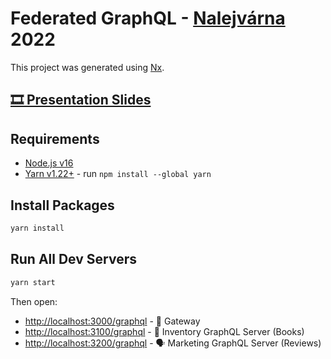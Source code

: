 # Federated GraphQL - [Nalejvárna](https://www.meetup.com/nalejvarna/) 2022

This project was generated using [Nx](https://nx.dev).

## [🎞️ Presentation Slides](./docs/Nalejvarna%20-%20Federated%20GraphQL.pdf)

## Requirements

- [Node.js v16](https://nodejs.org/)
- [Yarn v1.22+](https://classic.yarnpkg.com/lang/en/) - run `npm install --global yarn`

## Install Packages

```sh
yarn install
```

## Run All Dev Servers

```sh
yarn start
```

Then open:

- [http://localhost:3000/graphql](http://localhost:3000/graphql) - 🏰 Gateway
- [http://localhost:3100/graphql](http://localhost:3100/graphql) - 📙 Inventory GraphQL Server (Books)
- [http://localhost:3200/graphql](http://localhost:3200/graphql) - 🗣️ Marketing GraphQL Server (Reviews)
